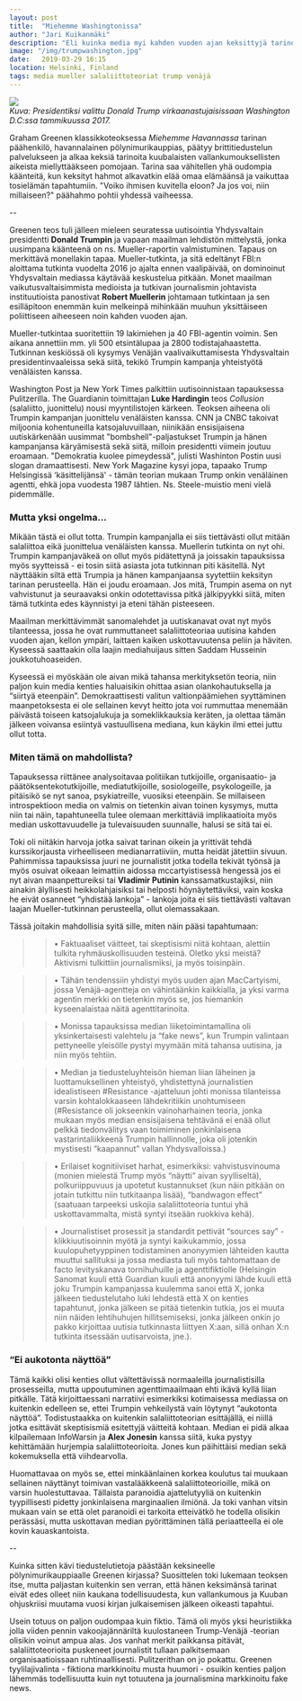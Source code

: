 ```yaml
---
layout: post
title:  "Miehemme Washingtonissa"
author: "Jari Kuikanmäki"
description: "Eli kuinka media myi kahden vuoden ajan keksittyjä tarinoita Trumpin kampanjan ja Venäjän yhteyksistä."
image: "/img/trumpwashington.jpg"
date:   2019-03-29 16:15
location: Helsinki, Finland
tags: media mueller salaliittoteoriat trump venäjä
---
```


<div class="post-image">
<img src="{{ "/img/trumpwashington.jpg" | prepend: site.baseurl }}">
</div>
<em>Kuva: Presidentiksi valittu Donald Trump virkaanastujaisissaan Washington D.C:ssa tammikuussa 2017.</em>

Graham Greenen klassikkoteoksessa <i>Miehemme Havannassa</i> tarinan päähenkilö, havannalainen pölynimurikauppias, päätyy brittitiedustelun palvelukseen ja alkaa keksiä tarinoita kuubalaisten vallankumouksellisten aikeista miellyttääkseen pomojaan. Tarina saa vähitellen yhä oudompia käänteitä, kun keksityt hahmot alkavatkin elää omaa elämäänsä ja vaikuttaa tosielämän tapahtumiin. "Voiko ihmisen kuvitella eloon? Ja jos voi, niin millaiseen?" päähahmo pohtii yhdessä vaiheessa.

--

Greenen teos tuli jälleen mieleen seuratessa uutisointia Yhdysvaltain presidentti <b>Donald Trumpin</b> ja vapaan maailman lehdistön mittelystä, jonka uusimpana käänteenä on ns. Mueller-raportin valmistuminen. Tapaus on merkittävä monellakin tapaa. Mueller-tutkinta, ja sitä edeltänyt FBI:n aloittama tutkinta vuodelta 2016 jo ajalta ennen vaalipäivää, on dominoinut Yhdysvaltain mediassa käytävää keskustelua pitkään. Monet maailman vaikutusvaltaisimmista medioista ja tutkivan journalismin johtavista instituutioista panostivat <b>Robert Muellerin</b> johtamaan tutkintaan ja sen esilläpitoon enemmän kuin melkeinpä mihinkään muuhun yksittäiseen poliittiseen aiheeseen noin kahden vuoden ajan.

Mueller-tutkintaa suoritettiin 19 lakimiehen ja 40 FBI-agentin voimin. Sen aikana annettiin mm. yli 500 etsintälupaa ja 2800 todistajahaastetta. Tutkinnan keskiössä oli kysymys Venäjän vaalivaikuttamisesta Yhdysvaltain presidentinvaaleissa sekä siitä, tekikö Trumpin kampanja yhteistyötä venäläisten kanssa.

Washington Post ja New York Times palkittiin uutisoinnistaan tapauksessa Pulitzerilla. The Guardianin toimittajan <b>Luke Hardingin</b> teos <i>Collusion</i> (salaliitto, juonittelu) nousi myyntilistojen kärkeen. Teoksen aiheena oli Trumpin kampanjan juonittelu venäläisten kanssa. CNN ja CNBC takoivat miljoonia kohentuneilla katsojaluvuillaan, niinikään ensisijaisena uutiskärkenään uusimmat "bombshell"-paljastukset Trumpin ja hänen kampanjansa käryämisestä sekä siitä, milloin presidentti viimein joutuu eroamaan. "Demokratia kuolee pimeydessä", julisti Washinton Postin uusi slogan dramaattisesti. New York Magazine kysyi jopa, tapaako Trump Helsingissä ‘käsittelijänsä' - tämän teorian mukaan Trump onkin venäläinen agentti, ehkä jopa vuodesta 1987 lähtien. Ns. Steele-muistio meni vielä pidemmälle.

<h3>Mutta yksi ongelma...</h3>

Mikään tästä ei ollut totta. Trumpin kampanjalla ei siis tiettävästi ollut mitään salaliittoa eikä juonittelua venäläisten kanssa. Muellerin tutkinta on nyt ohi. Trumpin kampanjaväkeä on ollut myös pidätettynä ja joissakin tapauksissa myös syytteissä - ei tosin siitä asiasta jota tutkinnan piti käsitellä. Nyt näyttääkin siltä että Trumpia ja hänen kampanjaansa syytettiin keksityn tarinan perusteella. Hän ei joudu eroamaan. Jos mitä, Trumpin asema on nyt vahvistunut ja seuraavaksi onkin odotettavissa pitkä jälkipyykki siitä, miten tämä tutkinta edes käynnistyi ja eteni tähän pisteeseen.

Maailman merkittävimmät sanomalehdet ja uutiskanavat ovat nyt myös tilanteessa, jossa he ovat rummuttaneet salaliittoteoriaa uutisina kahden vuoden ajan, kellon ympäri, laittaen kaiken uskottavuutensa peliin ja häviten. Kyseessä saattaakin olla laajin mediahuijaus sitten Saddam Husseinin joukkotuhoaseiden.

Kyseessä ei myöskään ole aivan mikä tahansa merkityksetön teoria, niin paljon kuin media kenties haluaisikin ohittaa asian olankohautuksella ja “siirtyä eteenpäin”. Demokraattisesti valitun valtionpäämiehen syyttäminen maanpetoksesta ei ole sellainen kevyt heitto jota voi rummuttaa menemään päivästä toiseen katsojalukuja ja someklikkauksia keräten, ja olettaa tämän jälkeen voivansa esiintyä vastuullisena mediana, kun käykin ilmi ettei juttu ollut totta.

<h3>Miten tämä on mahdollista?</h3>

Tapauksessa riittänee analysoitavaa politiikan tutkijoille, organisaatio- ja päätöksentekotutkijoille, mediatutkijoille, sosiologeille, psykologeille, ja pitäisikö se nyt sanoa, psykiatreille, vuosiksi eteenpäin. Se millaiseen introspektioon media on valmis on tietenkin aivan toinen kysymys, mutta niin tai näin, tapahtuneella tulee olemaan merkittäviä implikaatioita myös median uskottavuudelle ja tulevaisuuden suunnalle, halusi se sitä tai ei.

Toki oli niitäkin harvoja jotka saivat tarinan oikein ja yrittivät tehdä kurssikorjausta virheelliseen medianarratiiviin, mutta heidät jätettiin sivuun. Pahimmissa tapauksissa juuri ne journalistit jotka todella tekivät työnsä ja myös osuivat oikeaan leimattiin aidossa mccartyistisessä hengessä jos ei nyt aivan maanpettureiksi tai <b>Vladimir Putinin</b> kanssamatkustajiksi, niin ainakin älyllisesti heikkolahjaisiksi tai helposti höynäytettäviksi, vain koska he eivät osanneet “yhdistää lankoja” - lankoja joita ei siis tiettävästi valtavan laajan Mueller-tutkinnan perusteella, ollut olemassakaan.

Tässä joitakin mahdollisia syitä sille, miten näin pääsi tapahtumaan:

>>&#8226; Faktuaaliset väitteet, tai skeptisismi niitä kohtaan, alettiin tulkita ryhmäuskollisuuden testeinä. Oletko yksi meistä? Aktivismi tulkittiin journalismiksi, ja myös toisinpäin.

>>&#8226; Tähän tendenssiin yhdistyi myös uuden ajan MacCartyismi, jossa Venäjä-agentteja on vähintäänkin kaikkialla, ja yksi varma agentin merkki on tietenkin myös se, jos hiemankin kyseenalaistaa näitä agenttitarinoita.

>>&#8226; Monissa tapauksissa median liiketoimintamallina oli yksinkertaisesti valehtelu ja “fake news”, kun Trumpin valintaan pettyneelle yleisölle pystyi myymään mitä tahansa uutisina, ja niin myös tehtiin.

>>&#8226; Median ja tiedusteluyhteisön hieman liian läheinen ja luottamuksellinen yhteistyö, yhdistettynä journalistien idealistiseen #Resistance -ajatteluun johti monissa tilanteissa varsin kohtalokkaaseen lähdekritiikin unohtumiseen (#Resistance oli jokseenkin vainoharhainen teoria, jonka mukaan myös median ensisijaisena tehtävänä ei enää ollut pelkkä tiedonvälitys vaan toimiminen jonkinlaisena vastarintaliikkeenä Trumpin hallinnolle, joka oli jotenkin mystisesti “kaapannut” vallan Yhdysvalloissa.)

>>&#8226; Erilaiset kognitiiviset harhat, esimerkiksi: vahvistusvinouma (monien mielestä Trump myös “näytti” aivan syylliseltä), polkuriippuvuus ja upotetut kustannukset (kun näin pitkään on jotain tutkittu niin tutkitaanpa lisää), “bandwagon effect” (saatuaan tarpeeksi uskojia salaliittoteoria tuntui yhä uskottavammalta, mistä syntyi itseään ruokkiva kehä).

>>&#8226; Journalistiset prosessit ja standardit pettivät “sources say” -klikkiuutisoinnin myötä ja syntyi kaikukammio, jossa kuulopuhetyyppinen todistaminen anonyymien lähteiden kautta muuttui sallituksi ja jossa mediasta tuli myös tahtomattaan de facto levityskanava tornihuhuille ja agenttifiktiolle (Helsingin Sanomat kuuli että Guardian kuuli että anonyymi lähde kuuli että joku Trumpin kampanjassa kuulemma sanoi että X, jonka jälkeen tiedustelutaho luki lehdestä että X on kenties tapahtunut, jonka jälkeen se pitää tietenkin tutkia, jos ei muuta niin näiden lehtihuhujen hillitsemiseksi, jonka jälkeen onkin jo pakko kirjoittaa uutisia tutkinnasta liittyen X:aan, sillä onhan X:n tutkinta itsessään uutisarvoista, jne.).

<h3>“Ei aukotonta näyttöä”</h3>

Tämä kaikki olisi kenties ollut vältettävissä normaaleilla journalistisilla prosesseilla, mutta uppoutuminen agenttimaailmaan ehti ikävä kyllä liian pitkälle. Tätä kirjoittaessani narratiivi esimerkiksi kotimaisessa mediassa on kuitenkin edelleen se, ettei Trumpin vehkeilystä vain löytynyt “aukotonta näyttöä”. Todistustaakka on kuitenkin salaliittoteorian esittäjällä, ei niillä jotka esittävät skeptisismiä esitettyjä väitteitä kohtaan. Median ei pidä alkaa kilpailemaan InfoWarsin ja <b>Alex Jonesin</b> kanssa siitä, kuka pystyy kehittämään hurjempia salaliittoteorioita. Jones kun päihittäisi median sekä kokemuksella että viihdearvolla.

Huomattavaa on myös se, ettei minkäänlainen korkea koulutus tai muukaan sellainen näyttänyt toimivan vastalääkkeenä salaliittoteorioille, mikä on varsin huolestuttavaa. Tällaista paranoidia ajattelutyyliä on kuitenkin tyypillisesti pidetty jonkinlaisena marginaalien ilmiönä. Ja toki vanhan vitsin mukaan vain se että olet paranoidi ei tarkoita etteivätkö he todella olisikin perässäsi, mutta uskottavan median pyörittäminen tällä periaatteella ei ole kovin kauaskantoista.

--

Kuinka sitten kävi tiedustelutietoja päästään keksineelle pölynimurikauppiaalle Greenen kirjassa? Suosittelen toki lukemaan teoksen itse, mutta paljastan kuitenkin sen verran, että hänen keksimänsä tarinat eivät edes olleet niin kaukana todellisuudesta, kun vallankumous ja Kuuban ohjuskriisi muutama vuosi kirjan julkaisemisen jälkeen oikeasti tapahtui.

Usein totuus on paljon oudompaa kuin fiktio. Tämä oli myös yksi heuristiikka jolla viiden pennin vakoojajännäriltä kuulostaneen Trump-Venäjä -teorian olisikin voinut ampua alas. Jos vanhat merkit paikkansa pitävät, salaliittoteorioita puskeneet journalistit tullaan palkitsemaan organisaatioissaan ruhtinaallisesti. Pulitzerithan on jo pokattu. Greenen tyylilajivalinta - fiktiona markkinoitu musta huumori - osuikin kenties paljon lähemmäs todellisuutta kuin nyt totuutena ja journalismina markkinoitu fake news.
